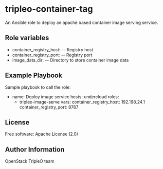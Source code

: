 tripleo-container-tag
=====================

An Ansible role to deploy an apache based container image serving service.

Role variables
--------------

- container_registry_host: -- Registry host
- container_registry_port: -- Registry port
- image_data_dir: -- Directory to store container image data

Example Playbook
----------------

Sample playbook to call the role:

  - name: Deploy image service
    hosts: undercloud
    roles:
      - tripleo-image-serve
    vars:
      container_registry_host: 192.168.24.1
      container_registry_port: 8787

License
-------

Free software: Apache License (2.0)

Author Information
------------------

OpenStack TripleO team
